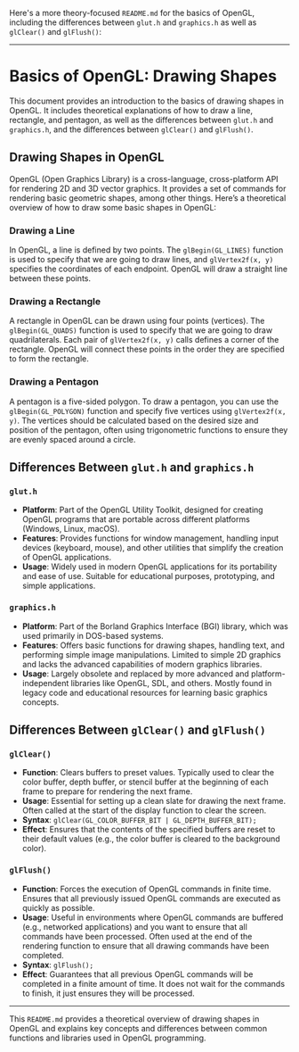 Here's a more theory-focused `README.md` for the basics of OpenGL, including the differences between `glut.h` and `graphics.h` as well as `glClear()` and `glFlush()`:

---

# Basics of OpenGL: Drawing Shapes

This document provides an introduction to the basics of drawing shapes in OpenGL. It includes theoretical explanations of how to draw a line, rectangle, and pentagon, as well as the differences between `glut.h` and `graphics.h`, and the differences between `glClear()` and `glFlush()`.

## Drawing Shapes in OpenGL

OpenGL (Open Graphics Library) is a cross-language, cross-platform API for rendering 2D and 3D vector graphics. It provides a set of commands for rendering basic geometric shapes, among other things. Here’s a theoretical overview of how to draw some basic shapes in OpenGL:

### Drawing a Line

In OpenGL, a line is defined by two points. The `glBegin(GL_LINES)` function is used to specify that we are going to draw lines, and `glVertex2f(x, y)` specifies the coordinates of each endpoint. OpenGL will draw a straight line between these points.

### Drawing a Rectangle

A rectangle in OpenGL can be drawn using four points (vertices). The `glBegin(GL_QUADS)` function is used to specify that we are going to draw quadrilaterals. Each pair of `glVertex2f(x, y)` calls defines a corner of the rectangle. OpenGL will connect these points in the order they are specified to form the rectangle.

### Drawing a Pentagon

A pentagon is a five-sided polygon. To draw a pentagon, you can use the `glBegin(GL_POLYGON)` function and specify five vertices using `glVertex2f(x, y)`. The vertices should be calculated based on the desired size and position of the pentagon, often using trigonometric functions to ensure they are evenly spaced around a circle.

## Differences Between `glut.h` and `graphics.h`

### `glut.h`

- **Platform**: Part of the OpenGL Utility Toolkit, designed for creating OpenGL programs that are portable across different platforms (Windows, Linux, macOS).
- **Features**: Provides functions for window management, handling input devices (keyboard, mouse), and other utilities that simplify the creation of OpenGL applications.
- **Usage**: Widely used in modern OpenGL applications for its portability and ease of use. Suitable for educational purposes, prototyping, and simple applications.

### `graphics.h`

- **Platform**: Part of the Borland Graphics Interface (BGI) library, which was used primarily in DOS-based systems.
- **Features**: Offers basic functions for drawing shapes, handling text, and performing simple image manipulations. Limited to simple 2D graphics and lacks the advanced capabilities of modern graphics libraries.
- **Usage**: Largely obsolete and replaced by more advanced and platform-independent libraries like OpenGL, SDL, and others. Mostly found in legacy code and educational resources for learning basic graphics concepts.

## Differences Between `glClear()` and `glFlush()`

### `glClear()`

- **Function**: Clears buffers to preset values. Typically used to clear the color buffer, depth buffer, or stencil buffer at the beginning of each frame to prepare for rendering the next frame.
- **Usage**: Essential for setting up a clean slate for drawing the next frame. Often called at the start of the display function to clear the screen.
- **Syntax**: `glClear(GL_COLOR_BUFFER_BIT | GL_DEPTH_BUFFER_BIT);`
- **Effect**: Ensures that the contents of the specified buffers are reset to their default values (e.g., the color buffer is cleared to the background color).

### `glFlush()`

- **Function**: Forces the execution of OpenGL commands in finite time. Ensures that all previously issued OpenGL commands are executed as quickly as possible.
- **Usage**: Useful in environments where OpenGL commands are buffered (e.g., networked applications) and you want to ensure that all commands have been processed. Often used at the end of the rendering function to ensure that all drawing commands have been completed.
- **Syntax**: `glFlush();`
- **Effect**: Guarantees that all previous OpenGL commands will be completed in a finite amount of time. It does not wait for the commands to finish, it just ensures they will be processed.

---

This `README.md` provides a theoretical overview of drawing shapes in OpenGL and explains key concepts and differences between common functions and libraries used in OpenGL programming.
